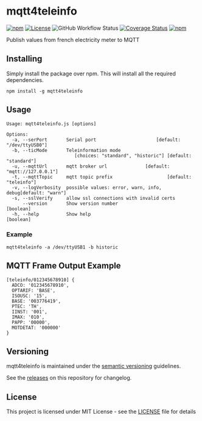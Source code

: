 # mqtt4teleinfo

[![npm](https://www.npmjs.com/package/mqtt4teleinfo)](https://img.shields.io/npm/v/mqtt4teleinfo)
[![License](https://github.com/WoCha-FR/mqtt4teleinfo/blob/main/LICENSE)](https://img.shields.io/github/license/WoCha-FR/mqtt4teleinfo)
![GitHub Workflow Status](https://img.shields.io/github/actions/workflow/status/WoCha-FR/mqtt4teleinfo/node-js.yml?branch=main)
[![Coverage Status](https://coveralls.io/repos/github/WoCha-FR/mqtt4teleinfo/badge.svg?branch=main)](https://coveralls.io/github/WoCha-FR/mqtt4teleinfo?branch=main)
[![npm](https://www.npmjs.com/package/mqtt4teleinfo)](https://img.shields.io/npm/dt/mqtt4teleinfo)

Publish values from french electricity meter to MQTT

## Installing

Simply install the package over npm. This will install all the required dependencies.

```
npm install -g mqtt4teleinfo
```

## Usage

```
Usage: mqtt4teleinfo.js [options]

Options:
  -a, --serPort       Serial port                      [default: "/dev/ttyUSB0"]
  -b, --ticMode       Teleinformation mode
                         [choices: "standard", "historic"] [default: "standard"]
  -u, --mqttUrl       mqtt broker url              [default: "mqtt://127.0.0.1"]
  -t, --mqttTopic     mqtt topic prefix                    [default: "teleinfo"]
  -v, --logVerbosity  possible values: error, warn, info, debug[default: "warn"]
  -s, --sslVerify     allow ssl connections with invalid certs
      --version       Show version number                              [boolean]
  -h, --help          Show help                                        [boolean]
```

### Example

```
mqtt4teleinfo -a /dev/ttyUSB1 -b historic
```

## MQTT Frame Output Example

```
[teleinfo/012345678910] {
  ADCO: '012345678910',
  OPTARIF: 'BASE',
  ISOUSC: '15',
  BASE: '003776419',
  PTEC: 'TH',
  IINST: '001',
  IMAX: '010',
  PAPP: '00000',
  MOTDETAT: '000000'
}
```

## Versioning

mqtt4teleinfo is maintained under the [semantic versioning](https://semver.org/) guidelines.

See the [releases](https://github.com/WoCha-FR/mqtt4teleinfo/releases) on this repository for changelog.

## License

This project is licensed under MIT License - see the [LICENSE](LICENSE) file for details
